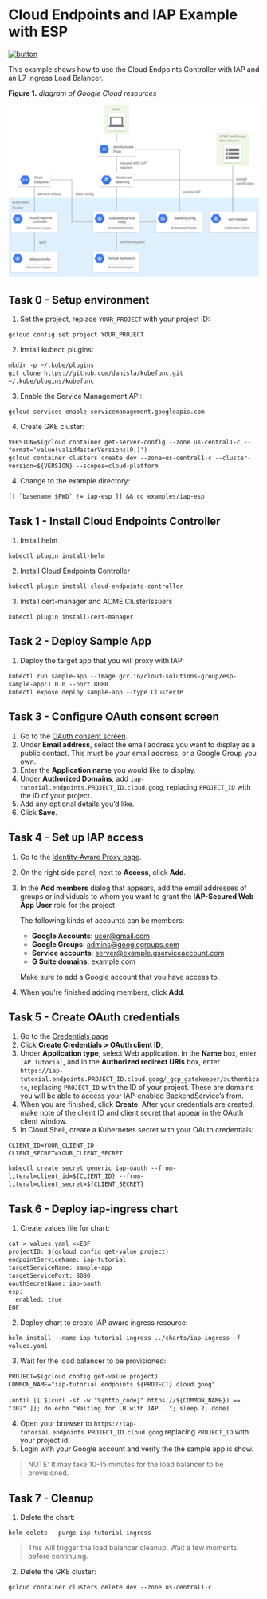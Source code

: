 # Cloud Endpoints and IAP Example with ESP

[![button](http://gstatic.com/cloudssh/images/open-btn.png)](https://console.cloud.google.com/cloudshell/open?git_repo=https://github.com/danisla/cloud-endpoints-controller&page=editor&tutorial=examples/iap-esp/README.md)

This example shows how to use the Cloud Endpoints Controller with IAP and an L7 Ingress Load Balancer.

**Figure 1.** *diagram of Google Cloud resources*

![architecture diagram](https://raw.githubusercontent.com/danisla/cloud-endpoints-controller/master/examples/iap-esp/diagram.png)

## Task 0 - Setup environment

1. Set the project, replace `YOUR_PROJECT` with your project ID:

```
gcloud config set project YOUR_PROJECT
```

2. Install kubectl plugins:

```
mkdir -p ~/.kube/plugins
git clone https://github.com/danisla/kubefunc.git ~/.kube/plugins/kubefunc
```

3. Enable the Service Management API:

```
gcloud services enable servicemanagement.googleapis.com
```

4. Create GKE cluster:

```
VERSION=$(gcloud container get-server-config --zone us-central1-c --format='value(validMasterVersions[0])')
gcloud container clusters create dev --zone=us-central1-c --cluster-version=${VERSION} --scopes=cloud-platform
```

4. Change to the example directory:

```
[[ `basename $PWD` != iap-esp ]] && cd examples/iap-esp
```

## Task 1 - Install Cloud Endpoints Controller

1. Install helm

```
kubectl plugin install-helm
```

2. Install Cloud Endpoints Controller

```
kubectl plugin install-cloud-endpoints-controller
```

3. Install cert-manager and ACME ClusterIssuers 

```
kubectl plugin install-cert-manager
```

## Task 2 - Deploy Sample App

1. Deploy the target app that you will proxy with IAP:

```
kubectl run sample-app --image gcr.io/cloud-solutions-group/esp-sample-app:1.0.0 --port 8080
kubectl expose deploy sample-app --type ClusterIP
```

## Task 3 - Configure OAuth consent screen

1. Go to the [OAuth consent screen](https://console.cloud.google.com/apis/credentials/consent).
2. Under __Email address__, select the email address you want to display as a public contact. This must be your email address, or a Google Group you own.
3. Enter the __Application name__ you would like to display.
4. Under __Authorized Domains__, add `iap-tutorial.endpoints.PROJECT_ID.cloud.goog`, replacing `PROJECT_ID` with the ID of your project.
5. Add any optional details you’d like.
6. Click __Save__.

## Task 4 - Set up IAP access

1. Go to the [Identity-Aware Proxy page](https://console.cloud.google.com/security/iap/project).
2. On the right side panel, next to __Access__, click __Add__.
3. In the __Add members__ dialog that appears, add the email addresses of groups or individuals to whom you want to grant the __IAP-Secured Web App User__ role for the project

    The following kinds of accounts can be members:
    - __Google Accounts__: user@gmail.com
    - __Google Groups__: admins@googlegroups.com
    - __Service accounts__: server@example.gserviceaccount.com
    - __G Suite domains__: example.com

    Make sure to add a Google account that you have access to.

4. When you're finished adding members, click __Add__.

## Task 5 - Create OAuth credentials

1. Go to the [Credentials page](https://console.cloud.google.com/apis/credentials)
2. Click __Create Credentials > OAuth client ID__,
3. Under __Application type__, select Web application. In the __Name__ box, enter `IAP Tutorial`, and in the __Authorized redirect URIs__ box, enter `https://iap-tutorial.endpoints.PROJECT_ID.cloud.goog/_gcp_gatekeeper/authenticate`, replacing `PROJECT_ID` with the ID of your project. These are domains you will be able to access your IAP-enabled BackendService’s from.
4. When you are finished, click __Create__. After your credentials are created, make note of the client ID and client secret that appear in the OAuth client window.
5. In Cloud Shell, create a Kubernetes secret with your OAuth credentials:

```
CLIENT_ID=YOUR_CLIENT_ID
CLIENT_SECRET=YOUR_CLIENT_SECRET
```

```
kubectl create secret generic iap-oauth --from-literal=client_id=${CLIENT_ID} --from-literal=client_secret=${CLIENT_SECRET}
```

## Task 6 - Deploy iap-ingress chart

1. Create values file for chart:

```
cat > values.yaml <<EOF
projectID: $(gcloud config get-value project)
endpointServiceName: iap-tutorial
targetServiceName: sample-app
targetServicePort: 8080
oauthSecretName: iap-oauth
esp:
  enabled: true
EOF
```

2. Deploy chart to create IAP aware ingress resource:

```
helm install --name iap-tutorial-ingress ../charts/iap-ingress -f values.yaml
```

3. Wait for the load balancer to be provisioned:

```
PROJECT=$(gcloud config get-value project)
COMMON_NAME="iap-tutorial.endpoints.${PROJECT}.cloud.goog"

(until [[ $(curl -sf -w "%{http_code}" https://${COMMON_NAME}) == "302" ]]; do echo "Waiting for LB with IAP..."; sleep 2; done)
```

4. Open your browser to `https://iap-tutorial.endpoints.PROJECT_ID.cloud.goog` replacing `PROJECT_ID` with your project id.
5. Login with your Google account and verify the the sample app is show.

> NOTE: It may take 10-15 minutes for the load balancer to be provisioned.

## Task 7 - Cleanup

1. Delete the chart:

```
helm delete --purge iap-tutorial-ingress
```

> This will trigger the load balancer cleanup. Wait a few moments before continuing.

2. Delete the GKE cluster:

```
gcloud container clusters delete dev --zone us-central1-c
```
